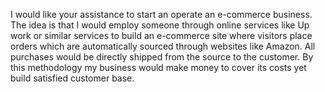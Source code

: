 

I would like your assistance to start an operate an e-commerce business. The idea is that I would employ someone through online services like Up work or similar services to build an e-commerce site where visitors place orders which are automatically sourced through websites like Amazon. All purchases would be directly shipped from the source to the customer. By this methodology my business would make money to cover its costs yet build satisfied customer base.



